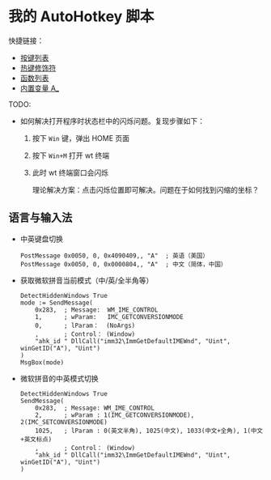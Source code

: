 # 我的 AutoHotkey 脚本

快捷链接：

- [按键列表](https://www.autohotkey.com/docs/v2/KeyList.htm)
- [热键修饰符](https://www.autohotkey.com/docs/v2/Hotkeys.htm#Symbols)
- [函数列表](https://www.autohotkey.com/docs/v2/lib/index.htm)
- [内置变量 A_](https://www.autohotkey.com/docs/v2/Variables.htm#BuiltIn)

TODO:

-   如何解决打开程序时状态栏中的闪烁问题。复现步骤如下：
    1.  按下 `Win` 键，弹出 HOME 页面
    2.  按下 `Win+M` 打开 wt 终端
    3.  此时 wt 终端窗口会闪烁

        理论解决方案：点击闪烁位置即可解决。问题在于如何找到闪缩的坐标？

## 语言与输入法

- 中英键盘切换

    ```ahk
    PostMessage 0x0050, 0, 0x4090409,, "A"  ; 英语（美国）
    PostMessage 0x0050, 0, 0x0000804,, "A"  ; 中文（简体，中国）
    ```

- 获取微软拼音当前模式（中/英/全半角等）

    ```ahk
    DetectHiddenWindows True
    mode := SendMessage(
        0x283,  ; Message:  WM_IME_CONTROL
        1,      ; wParam:   IMC_GETCONVERSIONMODE
        0,      ; lParam：  (NoArgs)
        ,       ; Control： (Window)
        "ahk_id " DllCall("imm32\ImmGetDefaultIMEWnd", "Uint", winGetID("A"), "Uint")
    )
    MsgBox(mode)
    ```

- 微软拼音的中英模式切换

    ```ahk
    DetectHiddenWindows True
    SendMessage(
        0x283,  ; Message: WM_IME_CONTROL
        2,      ; wParam : 1(IMC_GETCONVERSIONMODE), 2(IMC_SETCONVERSIONMODE)
        1025,   ; lParam : 0(英文半角), 1025(中文), 1033(中文+全角), 1(中文+英文标点)
        ,       ; Control： (Window)
        "ahk_id " DllCall("imm32\ImmGetDefaultIMEWnd", "Uint", winGetID("A"), "Uint")
    )
    ```
